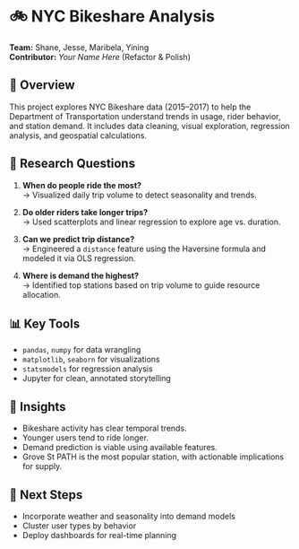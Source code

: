 # 🚲 NYC Bikeshare Analysis

**Team:** Shane, Jesse, Maribela, Yining  
**Contributor:** _Your Name Here_ (Refactor & Polish)

## 📌 Overview
This project explores NYC Bikeshare data (2015–2017) to help the Department of Transportation understand trends in usage, rider behavior, and station demand. It includes data cleaning, visual exploration, regression analysis, and geospatial calculations.

## 🧠 Research Questions
1. **When do people ride the most?**  
   → Visualized daily trip volume to detect seasonality and trends.

2. **Do older riders take longer trips?**  
   → Used scatterplots and linear regression to explore age vs. duration.

3. **Can we predict trip distance?**  
   → Engineered a `distance` feature using the Haversine formula and modeled it via OLS regression.

4. **Where is demand the highest?**  
   → Identified top stations based on trip volume to guide resource allocation.

## 📊 Key Tools
- `pandas`, `numpy` for data wrangling  
- `matplotlib`, `seaborn` for visualizations  
- `statsmodels` for regression analysis  
- Jupyter for clean, annotated storytelling

## 🎯 Insights
- Bikeshare activity has clear temporal trends.
- Younger users tend to ride longer.
- Demand prediction is viable using available features.
- Grove St PATH is the most popular station, with actionable implications for supply.

## 🧰 Next Steps
- Incorporate weather and seasonality into demand models  
- Cluster user types by behavior  
- Deploy dashboards for real-time planning

